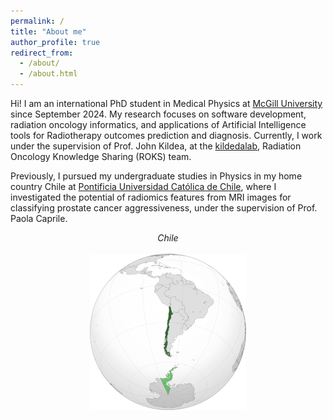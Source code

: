 ```yaml
---
permalink: /
title: "About me"
author_profile: true
redirect_from: 
  - /about/
  - /about.html
---
```


Hi! I am an international PhD student in Medical Physics at [McGill University](https://www.mcgill.ca) since September 2024. My research focuses on software development, radiation oncology informatics, and applications of Artificial Intelligence tools for Radiotherapy outcomes prediction and diagnosis. Currently, I work under the supervision of Prof. John Kildea, at the [kildedalab](https://kildealab.com), Radiation Oncology Knowledge Sharing (ROKS) team. 

Previously, I pursued my undergraduate studies in Physics in my home country Chile at [Pontificia Universidad Católica de Chile](www.uc.cl), where I investigated the potential of radiomics features from MRI images for classifying prostate cancer aggressiveness, under the supervision of Prof. Paola Caprile.

<center><i>Chile</i></center>
<center><br/><img src='/images/chile.png' width="250" height="250"></center>
